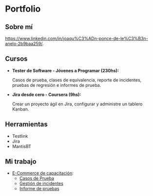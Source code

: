 # Portfolio
## Sobre mí
https://www.linkedin.com/in/joaqu%C3%ADn-ponce-de-le%C3%B3n-anelo-2b9baa259/.

## Cursos
* **Tester de Software - Jóvenes a Programar (230hs):**

  Casos de prueba, clases de equivalencia, reporte de incidentes, pruebas de regresión e informes de prueba.
  
* **Jira desde cero - Coursera (9hs):**

  Crear un proyecto ágil en Jira, configurar y administre un tablero Kanban.
  
## Herramientas
* Testlink
* Jira
* MantisBT

## Mi trabajo

* [E-Commerce de capacitación](https://docs.google.com/document/d/1DLzhoVLlLUdw8W6y6M16tr2IfKc6g_LW/edit?usp=sharing&ouid=113984869644739334661&rtpof=true&sd=true):
  * [Casos de Prueba](https://docs.google.com/spreadsheets/d/1bYdnhhiGKubmYRYjdQF7ab2f1z4dlchq/edit?usp=sharing&ouid=113984869644739334661&rtpof=true&sd=true)
  * [Gestión de incidentes]( https://docs.google.com/spreadsheets/d/1Mz8uInc_lbmMT9BCk7mqvrs3n2ni7HaI/edit?usp=sharing&ouid=113984869644739334661&rtpof=true&sd=true)
  * [Informe de pruebas]( https://docs.google.com/document/d/1u9g8TA-vYq4RgaE5FpzBGhpy8oP4PY5J/edit?usp=sharing&ouid=113984869644739334661&rtpof=true&sd=true)
	
